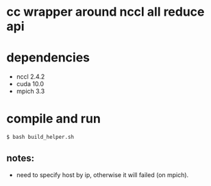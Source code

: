 # cc wrapper around nccl all reduce api

# dependencies
- nccl 2.4.2
- cuda 10.0
- mpich 3.3

# compile and run
```bash
$ bash build_helper.sh
```

## notes:
- need to specify host by ip, otherwise it will failed (on mpich).

